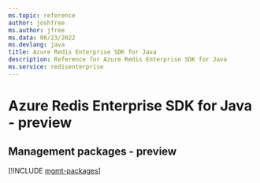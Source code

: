 ```yaml
---
ms.topic: reference
author: joshfree
ms.author: jfree
ms.data: 08/23/2022
ms.devlang: java
title: Azure Redis Enterprise SDK for Java
description: Reference for Azure Redis Enterprise SDK for Java
ms.service: redisenterprise
---
```

# Azure Redis Enterprise SDK for Java - preview

## Management packages - preview
[!INCLUDE [mgmt-packages](redis-enterprise-mgmt-index.md)]